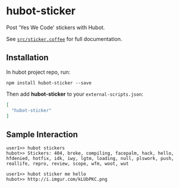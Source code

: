 # hubot-sticker

Post 'Yes We Code' stickers with Hubot.

See [`src/sticker.coffee`](src/sticker.coffee) for full documentation.

## Installation

In hubot project repo, run:

`npm install hubot-sticker --save`

Then add **hubot-sticker** to your `external-scripts.json`:

```json
[
  "hubot-sticker"
]
```

## Sample Interaction

```
user1>> hubot stickers
hubot>> Stickers: 404, broke, compiling, facepalm, hack, hello, hfdenied, hotfix, idk, iwy, lgtm, loading, null, plswork, push, reallife, repro, review, scope, wfm, woot, wut

user1>> hubot sticker me hello
hubot>> http://i.imgur.com/kLUbPKC.png
```
